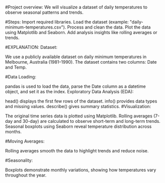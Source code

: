 #Project overview:
We will visualize a dataset of daily temperatures to observe seasonal patterns and trends.

#Steps:
Import required libraries.
Load the dataset (example: "daily-minimum-temperatures.csv").
Process and clean the data.
Plot the data using Matplotlib and Seaborn.
Add analysis insights like rolling averages or trends.




#EXPLANATION:
Dataset:

 We use a publicly available dataset on daily minimum temperatures in Melbourne, Australia (1981–1990).
 The dataset contains two columns: Date and Temp.

#Data Loading:

 pandas is used to load the data, parse the Date column as a datetime object, and set it as the index.
 Exploratory Data Analysis (EDA):

head() displays the first few rows of the dataset.
info() provides data types and missing values.
describe() gives summary statistics.
#Visualization:

 The original time series data is plotted using Matplotlib.
 Rolling averages (7-day and 30-day) are calculated to observe short-term and long-term trends.
 Seasonal boxplots using Seaborn reveal temperature distribution across months.



#Moving Averages:

 Rolling averages smooth the data to highlight trends and reduce noise.


#Seasonality:

 Boxplots demonstrate monthly variations, showing how temperatures vary throughout the year.
